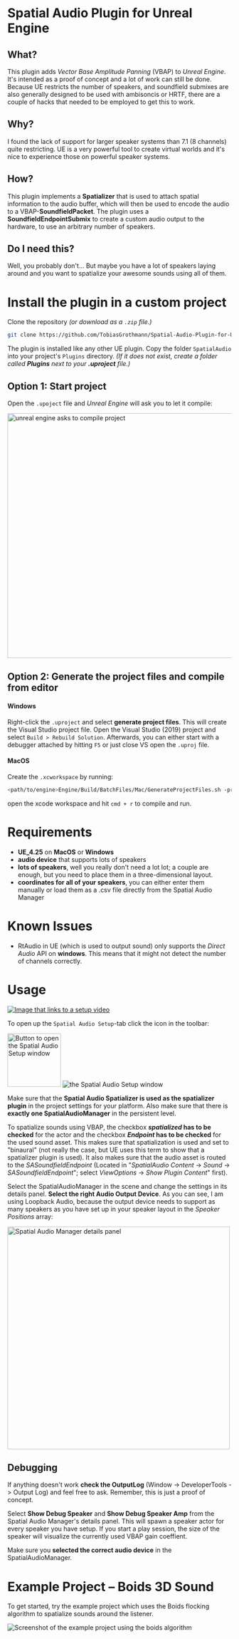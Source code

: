 # **Spatial Audio Plugin** for Unreal Engine

## What?

This plugin adds *Vector Base Amplitude Panning* (VBAP) to *Unreal Engine*. It's intended as a proof of concept and a lot of work can still be done. Because UE restricts the number of speakers, and soundfield submixes are also generally designed to be used with ambisoncis or HRTF, there are a couple of hacks that needed to be employed to get this to work.

## Why?

I found the lack of support for larger speaker systems than 7.1 (8 channels) quite restricting. UE is a very powerful tool to create virtual worlds and it's nice to experience those on powerful speaker systems.

## How?

This plugin implements a **Spatializer** that is used to attach spatial information to the audio buffer, which will then be used to encode the audio to a VBAP-**SoundfieldPacket**. The plugin uses a **SoundfieldEndpointSubmix** to create a custom audio output to the hardware, to use an arbitrary number of speakers.

## Do I need this?

Well, you probably don't... But maybe you have a lot of speakers laying around and you want to spatialize your awesome sounds using all of them.


# Install the plugin in a custom project

Clone the repository *(or download as a `.zip` file.)*
```bash
git clone https://github.com/TobiasGrothmann/Spatial-Audio-Plugin-for-Unreal-Engine.git
```

The plugin is installed like any other UE plugin. Copy the folder `SpatialAudio` into your project's `Plugins` directory. *(If it does not exist, create a folder called **Plugins** next to your **.uproject** file.)*

## Option 1: Start project
Open the `.upoject` file and *Unreal Engine* will ask you to let it compile:

<img src="https://user-images.githubusercontent.com/28928394/112468057-1d24d380-8d68-11eb-98a1-75f3581a558f.png" alt="unreal engine asks to compile project" width="550px"/>

## Option 2: Generate the project files and compile from editor
#### Windows
Right-click the `.uproject` and select **generate project files**. This will create the Visual Studio project file. Open the Visual Studio (2019) project and select `Build > Rebuild Solution`. Afterwards, you can either start with a debugger attached by hitting `F5` or just close VS open the `.uproj` file.

#### MacOS
Create the `.xcworkspace` by running:
```bash
<path/to/engine>Engine/Build/BatchFiles/Mac/GenerateProjectFiles.sh -projectfiles -project=<path/to/project> -game -engine
```
open the xcode workspace and hit `cmd + r` to compile and run.

# Requirements

* **UE_4.25** on **MacOS** or **Windows**
* **audio device** that supports lots of speakers
* **lots of speakers**, well you really don't need a lot lot; a couple are enough, but you need to place them in a three-dimensional layout.
* **coordinates for all of your speakers**, you can either enter them manually or load them as a .csv file directly from the Spatial Audio Manager

# Known Issues

* RtAudio in UE (which is used to output sound) only supports the *Direct Audio* API on **windows**. This means that it might not detect the number of channels correctly.

# Usage

[![Image that links to a setup video](https://user-images.githubusercontent.com/28928394/112539588-75cc8e80-8db1-11eb-9e28-93b5bf1c2b39.png)](https://youtu.be/AEfmpIzblfE)

To open up the `Spatial Audio Setup`-tab click the icon in the toolbar:

<img src="https://user-images.githubusercontent.com/28928394/112381930-7864b080-8ceb-11eb-9a59-b9f089e2791c.png" alt="Button to open the Spatial Audio Setup window" width="120px"/>
<img src="https://user-images.githubusercontent.com/28928394/112986926-6b6c1500-9162-11eb-959e-88d8bf865293.png" alt="the Spatial Audio Setup window"/>


Make sure that the **Spatial Audio Spatializer is used as the spatializer plugin** in the project settings for your platform. Also make sure that there is **exactly one SpatialAudioManager** in the persistent level.

To spatialize sounds using VBAP, the checkbox ***spatialized* has to be checked** for the actor and the checkbox ***Endpoint* has to be checked** for the used sound asset. This makes sure that spatialization is used and set to "binaural" (not really the case, but UE uses this term to show that a spatializer plugin is used). It also makes sure that the audio asset is routed to the *SASoundfieldEndpoint* (Located in "*SpatialAudio Content* -> *Sound* -> *SASoundfieldEndpoint*"; select *ViewOptions* -> *Show Plugin Content*" first).

Select the SpatialAudioManager in the scene and change the settings in its details panel. **Select the right Audio Output Device**. As you can see, I am using Loopback Audio, because the output device needs to support as many speakers as you have set up in your speaker layout in the *Speaker Positions* array:

<img src="https://user-images.githubusercontent.com/28928394/112977818-cc8deb80-9156-11eb-9be3-01f6868306cf.png" alt="Spatial Audio Manager details panel" width="500px"/>


## Debugging

If anything doesn't work **check the OutputLog** (Window -> DeveloperTools -> Output Log) and feel free to ask. Remember, this is just a proof of concept.

Select **Show Debug Speaker** and **Show Debug Speaker Amp** from the Spatial Audio Manager's details panel. This will spawn a speaker actor for every speaker you have setup. If you start a play session, the size of the speaker will visualize the currently used VBAP gain coeffient.

Make sure you **selected the correct audio device** in the SpatialAudioManager.

# Example Project – Boids 3D Sound

To get started, try the example project which uses the Boids flocking algorithm to spatialize sounds around the listener.

<img src="https://user-images.githubusercontent.com/28928394/112385080-78ff4600-8cef-11eb-8992-61248dd8d0f7.png" alt="Screenshot of the example project using the boids algorithm"/>

